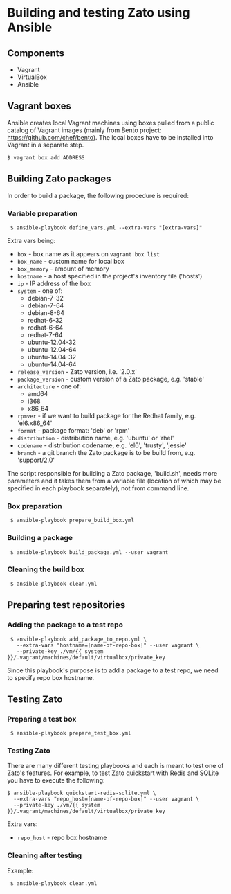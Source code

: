 # Building and testing Zato using Ansible

## Components

* Vagrant
* VirtualBox
* Ansible

## Vagrant boxes

Ansible creates local Vagrant machines using boxes pulled from a public
catalog of Vagrant images (mainly from Bento project:
https://github.com/chef/bento). The local boxes have to be installed
into Vagrant in a separate step.

```
$ vagrant box add ADDRESS
```

## Building Zato packages

In order to build a package, the following procedure is required:

### Variable preparation

```
 $ ansible-playbook define_vars.yml --extra-vars "[extra-vars]"
```

Extra vars being:

- `box` - box name as it appears on `vagrant box list`
- `box_name` - custom name for local box
- `box_memory` - amount of memory
- `hostname` - a host specified in the project's inventory file ('hosts')
- `ip` - IP address of the box
- `system` - one of:
    - debian-7-32
    - debian-7-64
    - debian-8-64
    - redhat-6-32
    - redhat-6-64
    - redhat-7-64
    - ubuntu-12.04-32
    - ubuntu-12.04-64
    - ubuntu-14.04-32
    - ubuntu-14.04-64
- `release_version` - Zato version, i.e. '2.0.x'
- `package_version` - custom version of a Zato package, e.g. 'stable'
- `architecture` - one of:
    - amd64
    - i368
    - x86_64
- `rpmver` - if we want to build package for the Redhat family, e.g. 'el6.x86_64'
- `format` - package format: 'deb' or 'rpm'
- `distribution` - distribution name, e.g. 'ubuntu' or 'rhel'
- `codename` - distribution codename, e.g. 'el6', 'trusty', 'jessie'
- `branch` - a git branch the Zato package is to be build from, e.g. 'support/2.0'

The script responsible for building a Zato package, 'build.sh', needs
more parameters and it takes them from a variable file (location of which
may be specified in each playbook separately), not from command line.

### Box preparation

```
 $ ansible-playbook prepare_build_box.yml
```

### Building a package

```
 $ ansible-playbook build_package.yml --user vagrant
```

### Cleaning the build box

```
 $ ansible-playbook clean.yml
```

## Preparing test repositories

### Adding the package to a test repo

```
 $ ansible-playbook add_package_to_repo.yml \
   --extra-vars "hostname=[name-of-repo-box]" --user vagrant \
   --private-key ./vm/{{ system }}/.vagrant/machines/default/virtualbox/private_key
```

Since this playbook's purpose is to add a package to a test repo,
we need to specify repo box hostname.

## Testing Zato

### Preparing a test box

```
 $ ansible-playbook prepare_test_box.yml
```

### Testing Zato

There are many different testing playbooks and each is meant to test
one of Zato's features. For example, to test Zato quickstart
with Redis and SQLite you have to execute the following:

```
$ ansible-playbook quickstart-redis-sqlite.yml \
  --extra-vars "repo_host=[name-of-repo-box]" --user vagrant \
  --private-key ./vm/{{ system }}/.vagrant/machines/default/virtualbox/private_key

```

Extra vars:

- `repo_host` - repo box hostname

### Cleaning after testing

Example:

```
 $ ansible-playbook clean.yml
```
